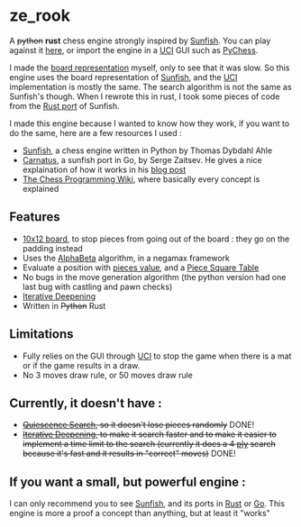 # ze_rook
A ~~python~~ **rust** chess engine strongly inspired by [Sunfish](https://github.com/thomasahle/sunfish).
You can play against it [here](https://lichess.org/@/ZE_ROOK), or import the engine in a [UCI](http://wbec-ridderkerk.nl/html/UCIProtocol.html) GUI such as [PyChess](pychess.org).

I made the [board representation](https://www.chessprogramming.org/Board_Representation) myself, only to see that it was slow. So this engine uses the board representation of [Sunfish](https://github.com/thomasahle/sunfish), and the [UCI](http://wbec-ridderkerk.nl/html/UCIProtocol.html) implementation is mostly the same. The search algorithm is not the same as Sunfish's though.
When I rewrote this in rust, I took some pieces of code from the [Rust port](https://github.com/Recursing/sunfish_rs) of Sunfish.

I made this engine because I wanted to know how they work, if you want to do the same, here are a few resources I used :
- [Sunfish](https://github.com/thomasahle/sunfish), a chess engine written in Python by Thomas Dybdahl Ahle
- [Carnatus](https://github.com/zserge/carnatus), a sunfish port in Go, by Serge Zaitsev. He gives a nice explaination of how it works in his [blog post](https://zserge.com/posts/carnatus)
- [The Chess Programming Wiki](https://www.chessprogramming.org/Main_Page), where basically every concept is explained

## Features
- [10x12 board](https://www.chessprogramming.org/10x12_Board), to stop pieces from going out of the board : they go on the padding instead
- Uses the [AlphaBeta](https://www.chessprogramming.org/Alpha-Beta#Negamax_Framework) algorithm, in a negamax framework
- Evaluate a position with [pieces value](https://www.chessprogramming.org/Material), and a [Piece Square Table](https://www.chessprogramming.org/Piece-Square_Tables)
- No bugs in the move generation algorithm (the python version had one last bug with castling and pawn checks)
- [Iterative Deepening](https://www.chessprogramming.org/Iterative_Deepening)
- Written in ~~Python~~ Rust

## Limitations
- Fully relies on the GUI through [UCI](http://wbec-ridderkerk.nl/html/UCIProtocol.html) to stop the game when there is a mat or if the game results in a draw.
- No 3 moves draw rule, or 50 moves draw rule

## Currently, it doesn't have :
- ~~[Quiescence Search](https://www.chessprogramming.org/Quiescence_Search), so it doesn't lose pieces randomly~~ DONE!
- ~~[Iterative Deepening](https://www.chessprogramming.org/Iterative_Deepening), to make it search faster and to make it easier to implement a time limit to the search (currently it does a 4 [ply](https://www.chessprogramming.org/Ply) search because it's fast and it results in "correct" moves)~~ DONE!

## If you want a small, but powerful engine :
I can only recommend you to see [Sunfish](https://github.com/thomasahle/sunfish), and its ports in [Rust](https://github.com/Recursing/sunfish_rs) or [Go](https://github.com/zserge/carnatus). This engine is more a proof a concept than anything, but at least it "works"
